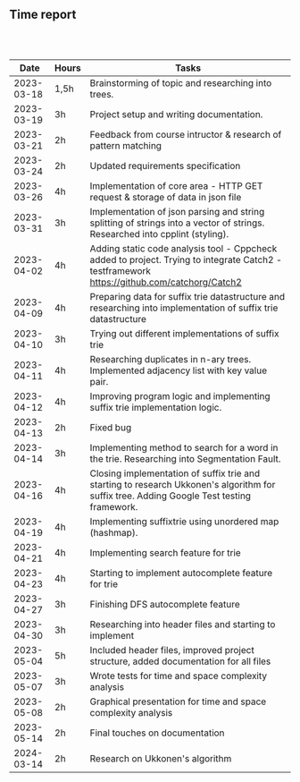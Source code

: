 ##  Time report

<br />
<br />



Date       | Hours| Tasks |
-----------|------|--------|
2023-03-18 | 1,5h | Brainstorming of topic and researching into trees.|
2023-03-19 | 3h   | Project setup and writing documentation. |
2023-03-21 | 2h   | Feedback from course intructor & research of pattern matching |
2023-03-24 | 2h   | Updated requirements specification |
2023-03-26 | 4h   | Implementation of core area - HTTP GET request & storage of data in json file |
2023-03-31 | 3h   | Implementation of json parsing and string splitting of strings into a vector of strings. Researched into cpplint (styling).| 
2023-04-02 | 4h   | Adding static code analysis tool  - Cppcheck added to project.  Trying to integrate Catch2 -testframework https://github.com/catchorg/Catch2| 
2023-04-09 | 4h   | Preparing data for suffix trie datastructure and researching into implementation of suffix trie datastructure | 
2023-04-10 | 3h   | Trying out different implementations of suffix trie  | 
2023-04-11 | 4h   | Researching duplicates in n-ary trees. Implemented adjacency list with key value pair.| 
2023-04-12 | 4h   | Improving program logic and implementing suffix trie implementation logic.| 
2023-04-13 | 2h   | Fixed bug | 
2023-04-14 | 3h   | Implementing method to search for a word in the trie. Researching into Segmentation Fault.| 
2023-04-16 | 4h   | Closing implementation of suffix trie and starting to research Ukkonen's algorithm for suffix tree. Adding Google Test testing framework.| 
2023-04-19 | 4h   | Implementing suffixtrie using unordered map (hashmap). |
2023-04-21 | 4h   | Implementing search feature for trie  |
2023-04-23 | 4h   | Starting to implement autocomplete feature for trie |
2023-04-27 | 3h   | Finishing DFS autocomplete feature |
2023-04-30 | 3h   | Researching into header files and starting to implement |
2023-05-04 | 5h   | Included header files, improved project structure, added documentation for all files |
2023-05-07 | 3h   | Wrote tests for time and space complexity analysis |
2023-05-08 | 2h   | Graphical presentation for time and space complexity analysis  |
2023-05-14 | 2h   | Final touches on documentation |
2024-03-14 | 2h   | Research on Ukkonen's algorithm |







